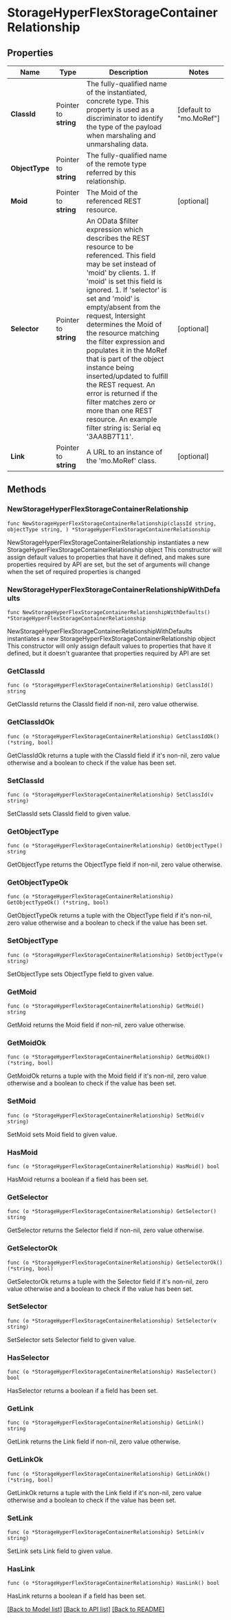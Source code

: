 # StorageHyperFlexStorageContainerRelationship

## Properties

Name | Type | Description | Notes
------------ | ------------- | ------------- | -------------
**ClassId** | Pointer to **string** | The fully-qualified name of the instantiated, concrete type. This property is used as a discriminator to identify the type of the payload when marshaling and unmarshaling data. | [default to "mo.MoRef"]
**ObjectType** | Pointer to **string** | The fully-qualified name of the remote type referred by this relationship. | 
**Moid** | Pointer to **string** | The Moid of the referenced REST resource. | [optional] 
**Selector** | Pointer to **string** | An OData $filter expression which describes the REST resource to be referenced. This field may be set instead of &#39;moid&#39; by clients. 1. If &#39;moid&#39; is set this field is ignored. 1. If &#39;selector&#39; is set and &#39;moid&#39; is empty/absent from the request, Intersight determines the Moid of the resource matching the filter expression and populates it in the MoRef that is part of the object instance being inserted/updated to fulfill the REST request. An error is returned if the filter matches zero or more than one REST resource. An example filter string is: Serial eq &#39;3AA8B7T11&#39;. | [optional] 
**Link** | Pointer to **string** | A URL to an instance of the &#39;mo.MoRef&#39; class. | [optional] 

## Methods

### NewStorageHyperFlexStorageContainerRelationship

`func NewStorageHyperFlexStorageContainerRelationship(classId string, objectType string, ) *StorageHyperFlexStorageContainerRelationship`

NewStorageHyperFlexStorageContainerRelationship instantiates a new StorageHyperFlexStorageContainerRelationship object
This constructor will assign default values to properties that have it defined,
and makes sure properties required by API are set, but the set of arguments
will change when the set of required properties is changed

### NewStorageHyperFlexStorageContainerRelationshipWithDefaults

`func NewStorageHyperFlexStorageContainerRelationshipWithDefaults() *StorageHyperFlexStorageContainerRelationship`

NewStorageHyperFlexStorageContainerRelationshipWithDefaults instantiates a new StorageHyperFlexStorageContainerRelationship object
This constructor will only assign default values to properties that have it defined,
but it doesn't guarantee that properties required by API are set

### GetClassId

`func (o *StorageHyperFlexStorageContainerRelationship) GetClassId() string`

GetClassId returns the ClassId field if non-nil, zero value otherwise.

### GetClassIdOk

`func (o *StorageHyperFlexStorageContainerRelationship) GetClassIdOk() (*string, bool)`

GetClassIdOk returns a tuple with the ClassId field if it's non-nil, zero value otherwise
and a boolean to check if the value has been set.

### SetClassId

`func (o *StorageHyperFlexStorageContainerRelationship) SetClassId(v string)`

SetClassId sets ClassId field to given value.


### GetObjectType

`func (o *StorageHyperFlexStorageContainerRelationship) GetObjectType() string`

GetObjectType returns the ObjectType field if non-nil, zero value otherwise.

### GetObjectTypeOk

`func (o *StorageHyperFlexStorageContainerRelationship) GetObjectTypeOk() (*string, bool)`

GetObjectTypeOk returns a tuple with the ObjectType field if it's non-nil, zero value otherwise
and a boolean to check if the value has been set.

### SetObjectType

`func (o *StorageHyperFlexStorageContainerRelationship) SetObjectType(v string)`

SetObjectType sets ObjectType field to given value.


### GetMoid

`func (o *StorageHyperFlexStorageContainerRelationship) GetMoid() string`

GetMoid returns the Moid field if non-nil, zero value otherwise.

### GetMoidOk

`func (o *StorageHyperFlexStorageContainerRelationship) GetMoidOk() (*string, bool)`

GetMoidOk returns a tuple with the Moid field if it's non-nil, zero value otherwise
and a boolean to check if the value has been set.

### SetMoid

`func (o *StorageHyperFlexStorageContainerRelationship) SetMoid(v string)`

SetMoid sets Moid field to given value.

### HasMoid

`func (o *StorageHyperFlexStorageContainerRelationship) HasMoid() bool`

HasMoid returns a boolean if a field has been set.

### GetSelector

`func (o *StorageHyperFlexStorageContainerRelationship) GetSelector() string`

GetSelector returns the Selector field if non-nil, zero value otherwise.

### GetSelectorOk

`func (o *StorageHyperFlexStorageContainerRelationship) GetSelectorOk() (*string, bool)`

GetSelectorOk returns a tuple with the Selector field if it's non-nil, zero value otherwise
and a boolean to check if the value has been set.

### SetSelector

`func (o *StorageHyperFlexStorageContainerRelationship) SetSelector(v string)`

SetSelector sets Selector field to given value.

### HasSelector

`func (o *StorageHyperFlexStorageContainerRelationship) HasSelector() bool`

HasSelector returns a boolean if a field has been set.

### GetLink

`func (o *StorageHyperFlexStorageContainerRelationship) GetLink() string`

GetLink returns the Link field if non-nil, zero value otherwise.

### GetLinkOk

`func (o *StorageHyperFlexStorageContainerRelationship) GetLinkOk() (*string, bool)`

GetLinkOk returns a tuple with the Link field if it's non-nil, zero value otherwise
and a boolean to check if the value has been set.

### SetLink

`func (o *StorageHyperFlexStorageContainerRelationship) SetLink(v string)`

SetLink sets Link field to given value.

### HasLink

`func (o *StorageHyperFlexStorageContainerRelationship) HasLink() bool`

HasLink returns a boolean if a field has been set.


[[Back to Model list]](../README.md#documentation-for-models) [[Back to API list]](../README.md#documentation-for-api-endpoints) [[Back to README]](../README.md)


